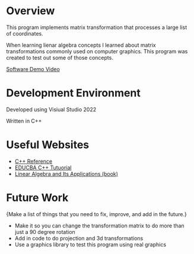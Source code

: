 # Overview

This program implements matrix transformation that processes a large list of coordinates. 

When learning lienar algebra concepts I learned about matrix transformations commonly used on computer graphics. This program was created to test out some of those concepts.

[Software Demo Video](http://youtube.link.goes.here)

# Development Environment

Developed using Visiual Studio 2022

Written in C++

# Useful Websites

* [C++ Reference](http://url.link.goes.here)
* [EDUCBA C++ Tutuorial](https://www.educba.com/c-plus-plus-expression/)
* [Linear Algebra and Its Applications (book)](https://books.google.com/books/about/Linear_Algebra_and_Its_Applications.html?id=bM6gBwAAQBAJ&source=kp_book_description)

# Future Work

{Make a list of things that you need to fix, improve, and add in the future.}
* Make it so you can change the transformation matrix to do more than just a 90 degree rotation
* Add in code to do projection and 3d transformations
* Use a graphics library to test this program using real graphics
